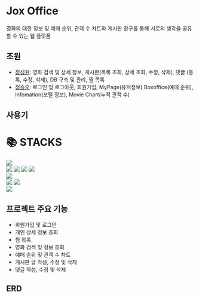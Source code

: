 # Jox Office
영화의 대한 정보 및 예매 순위, 관객 수 차트와 게시판 창구를 통해 서로의 생각을 공유 할 수 있는 웹 플랫폼

## 조원
- [정성원](https://github.com/dyj02056): 영화 검색 및 상세 정보, 게시판(목록 조회, 상세 조회, 수정, 삭제), 댓글 (등록, 수정, 삭제), DB 구축 및 관리, 찜 목록
- [정승오](https://github.com/number6241): 로그인 및 로그아웃, 회원가입, MyPage(유저정보) Boxoffice(예매 순위), Infomation(포털 정보), Movie Chart(누적 관객 수)

## 사용기
<div align=left><h1>📚 STACKS</h1></div>

<div align=left>
<img src="https://img.shields.io/badge/java-007396?style=for-the-badge&logo=java&logoColor=white"> 
<br>

<img src="https://img.shields.io/badge/html5-E34F26?style=for-the-badge&logo=html5&logoColor=white"> 
<img src="https://img.shields.io/badge/css-1572B6?style=for-the-badge&logo=css3&logoColor=white"> 
<img src="https://img.shields.io/badge/javascript-F7DF1E?style=for-the-badge&logo=javascript&logoColor=black"> 
<img src="https://img.shields.io/badge/jquery-0769AD?style=for-the-badge&logo=jquery&logoColor=white">
<br>

<img src="https://img.shields.io/badge/oracle-F80000?style=for-the-badge&logo=oracle&logoColor=white"> 
<br>

<img src="https://img.shields.io/badge/spring-6DB33F?style=for-the-badge&logo=spring&logoColor=white">
<img src="https://img.shields.io/badge/apache tomcat-F8DC75?style=for-the-badge&logo=apachetomcat&logoColor=white">
<br>

<img src="https://img.shields.io/badge/github-181717?style=for-the-badge&logo=github&logoColor=white">
<br>
</div>

## 프로젝트 주요 기능
- 회원가입 및 로그인
- 개인 상세 정보 조회
- 찜 목록
- 영화 검색 및 정보 조회
- 예매 순위 및 관객 수 차트
- 게시판 글 작성, 수정 및 삭제
- 댓글 작성, 수정 및 삭제

## ERD
